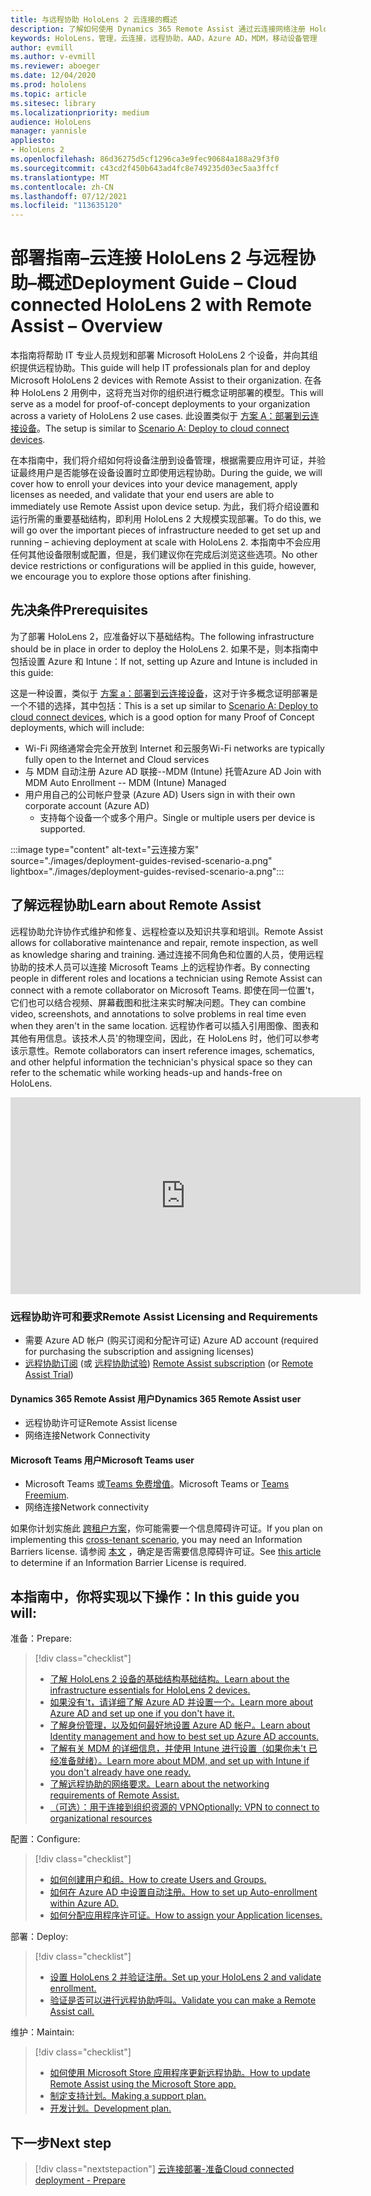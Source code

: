 ```yaml
---
title: 与远程协助 HoloLens 2 云连接的概述
description: 了解如何使用 Dynamics 365 Remote Assist 通过云连接网络注册 HoloLens 2 设备。
keywords: HoloLens，管理，云连接，远程协助，AAD，Azure AD，MDM，移动设备管理
author: evmill
ms.author: v-evmill
ms.reviewer: aboeger
ms.date: 12/04/2020
ms.prod: hololens
ms.topic: article
ms.sitesec: library
ms.localizationpriority: medium
audience: HoloLens
manager: yannisle
appliesto:
- HoloLens 2
ms.openlocfilehash: 86d36275d5cf1296ca3e9fec90684a188a29f3f0
ms.sourcegitcommit: c43cd2f450b643ad4fc8e749235d03ec5aa3ffcf
ms.translationtype: MT
ms.contentlocale: zh-CN
ms.lasthandoff: 07/12/2021
ms.locfileid: "113635120"
---
```

# <a name="deployment-guide--cloud-connected-hololens-2-with-remote-assist--overview"></a><span data-ttu-id="67919-104">部署指南–云连接 HoloLens 2 与远程协助–概述</span><span class="sxs-lookup"><span data-stu-id="67919-104">Deployment Guide – Cloud connected HoloLens 2 with Remote Assist – Overview</span></span>

<span data-ttu-id="67919-105">本指南将帮助 IT 专业人员规划和部署 Microsoft HoloLens 2 个设备，并向其组织提供远程协助。</span><span class="sxs-lookup"><span data-stu-id="67919-105">This guide will help IT professionals plan for and deploy Microsoft HoloLens 2 devices with Remote Assist to their organization.</span></span> <span data-ttu-id="67919-106">在各种 HoloLens 2 用例中，这将充当对你的组织进行概念证明部署的模型。</span><span class="sxs-lookup"><span data-stu-id="67919-106">This will serve as a model for proof-of-concept deployments to your organization across a variety of HoloLens 2 use cases.</span></span> <span data-ttu-id="67919-107">此设置类似于 [方案 A：部署到云连接设备](https://docs.microsoft.com/hololens/common-scenarios#scenario-a)。</span><span class="sxs-lookup"><span data-stu-id="67919-107">The setup is similar to [Scenario A: Deploy to cloud connect devices](https://docs.microsoft.com/hololens/common-scenarios#scenario-a).</span></span> 

<span data-ttu-id="67919-108">在本指南中，我们将介绍如何将设备注册到设备管理，根据需要应用许可证，并验证最终用户是否能够在设备设置时立即使用远程协助。</span><span class="sxs-lookup"><span data-stu-id="67919-108">During the guide, we will cover how to enroll your devices into your device management, apply licenses as needed, and validate that your end users are able to immediately use Remote Assist upon device setup.</span></span> <span data-ttu-id="67919-109">为此，我们将介绍设置和运行所需的重要基础结构，即利用 HoloLens 2 大规模实现部署。</span><span class="sxs-lookup"><span data-stu-id="67919-109">To do this, we will go over the important pieces of infrastructure needed to get set up and running – achieving deployment at scale with HoloLens 2.</span></span> <span data-ttu-id="67919-110">本指南中不会应用任何其他设备限制或配置，但是，我们建议你在完成后浏览这些选项。</span><span class="sxs-lookup"><span data-stu-id="67919-110">No other device restrictions or configurations will be applied in this guide, however, we encourage you to explore those options after finishing.</span></span>

## <a name="prerequisites"></a><span data-ttu-id="67919-111">先决条件</span><span class="sxs-lookup"><span data-stu-id="67919-111">Prerequisites</span></span>

<span data-ttu-id="67919-112">为了部署 HoloLens 2，应准备好以下基础结构。</span><span class="sxs-lookup"><span data-stu-id="67919-112">The following infrastructure should be in place in order to deploy the HoloLens 2.</span></span> <span data-ttu-id="67919-113">如果不是，则本指南中包括设置 Azure 和 Intune：</span><span class="sxs-lookup"><span data-stu-id="67919-113">If not, setting up Azure and Intune is included in this guide:</span></span>

<span data-ttu-id="67919-114">这是一种设置，类似于 [方案 a：部署到云连接设备](/hololens/common-scenarios#scenario-a)，这对于许多概念证明部署是一个不错的选择，其中包括：</span><span class="sxs-lookup"><span data-stu-id="67919-114">This is a set up similar to [Scenario A: Deploy to cloud connect devices](/hololens/common-scenarios#scenario-a), which is a good option for many Proof of Concept deployments, which will include:</span></span>

- <span data-ttu-id="67919-115">Wi-Fi 网络通常会完全开放到 Internet 和云服务</span><span class="sxs-lookup"><span data-stu-id="67919-115">Wi-Fi networks are typically fully open to the Internet and Cloud services</span></span>
- <span data-ttu-id="67919-116">与 MDM 自动注册 Azure AD 联接--MDM (Intune) 托管</span><span class="sxs-lookup"><span data-stu-id="67919-116">Azure AD Join with MDM Auto Enrollment -- MDM (Intune) Managed</span></span>
- <span data-ttu-id="67919-117">用户用自己的公司帐户登录 (Azure AD) </span><span class="sxs-lookup"><span data-stu-id="67919-117">Users sign in with their own corporate account (Azure AD)</span></span>
    - <span data-ttu-id="67919-118">支持每个设备一个或多个用户。</span><span class="sxs-lookup"><span data-stu-id="67919-118">Single or multiple users per device is supported.</span></span>

:::image type="content" alt-text="云连接方案" source="./images/deployment-guides-revised-scenario-a.png" lightbox="./images/deployment-guides-revised-scenario-a.png":::


## <a name="learn-about-remote-assist"></a><span data-ttu-id="67919-120">了解远程协助</span><span class="sxs-lookup"><span data-stu-id="67919-120">Learn about Remote Assist</span></span>

<span data-ttu-id="67919-121">远程协助允许协作式维护和修复、远程检查以及知识共享和培训。</span><span class="sxs-lookup"><span data-stu-id="67919-121">Remote Assist allows for collaborative maintenance and repair, remote inspection, as well as knowledge sharing and training.</span></span> <span data-ttu-id="67919-122">通过连接不同角色和位置的人员，使用远程协助的技术人员可以连接 Microsoft Teams 上的远程协作者。</span><span class="sxs-lookup"><span data-stu-id="67919-122">By connecting people in different roles and locations a technician using Remote Assist can connect with a remote collaborator on Microsoft Teams.</span></span> <span data-ttu-id="67919-123">即使在同一位置&#39;t，它们也可以结合视频、屏幕截图和批注来实时解决问题。</span><span class="sxs-lookup"><span data-stu-id="67919-123">They can combine video, screenshots, and annotations to solve problems in real time even when they aren&#39;t in the same location.</span></span> <span data-ttu-id="67919-124">远程协作者可以插入引用图像、图表和其他有用信息。该技术人员&#39;的物理空间，因此，在 HoloLens 时，他们可以参考该示意性。</span><span class="sxs-lookup"><span data-stu-id="67919-124">Remote collaborators can insert reference images, schematics, and other helpful information the technician&#39;s physical space so they can refer to the schematic while working heads-up and hands-free on HoloLens.</span></span>

<iframe width="560" height="315" src="https://www.youtube.com/embed/d3YT8j0yYl0" frameborder="0" allow="accelerometer; autoplay; clipboard-write; encrypted-media; gyroscope; picture-in-picture" allowfullscreen></iframe>

### <a name="remote-assist-licensing-and-requirements"></a><span data-ttu-id="67919-125">远程协助许可和要求</span><span class="sxs-lookup"><span data-stu-id="67919-125">Remote Assist Licensing and Requirements</span></span>

- <span data-ttu-id="67919-126">需要 Azure AD 帐户 (购买订阅和分配许可证) </span><span class="sxs-lookup"><span data-stu-id="67919-126">Azure AD account (required for purchasing the subscription and assigning licenses)</span></span>
- <span data-ttu-id="67919-127">[远程协助订阅](https://docs.microsoft.com/dynamics365/mixed-reality/remote-assist/buy-and-deploy-remote-assist) (或 [远程协助试验](https://docs.microsoft.com/dynamics365/mixed-reality/remote-assist/try-remote-assist)) </span><span class="sxs-lookup"><span data-stu-id="67919-127">[Remote Assist subscription](https://docs.microsoft.com/dynamics365/mixed-reality/remote-assist/buy-and-deploy-remote-assist) (or [Remote Assist Trial](https://docs.microsoft.com/dynamics365/mixed-reality/remote-assist/try-remote-assist))</span></span>
    
#### <a name="dynamics-365-remote-assist-user"></a><span data-ttu-id="67919-128">Dynamics 365 Remote Assist 用户</span><span class="sxs-lookup"><span data-stu-id="67919-128">Dynamics 365 Remote Assist user</span></span>

- <span data-ttu-id="67919-129">远程协助许可证</span><span class="sxs-lookup"><span data-stu-id="67919-129">Remote Assist license</span></span>
- <span data-ttu-id="67919-130">网络连接</span><span class="sxs-lookup"><span data-stu-id="67919-130">Network Connectivity</span></span>

#### <a name="microsoft-teams-user"></a><span data-ttu-id="67919-131">Microsoft Teams 用户</span><span class="sxs-lookup"><span data-stu-id="67919-131">Microsoft Teams user</span></span>

- <span data-ttu-id="67919-132">Microsoft Teams 或[Teams 免费增值](https://products.office.com/microsoft-teams/free)。</span><span class="sxs-lookup"><span data-stu-id="67919-132">Microsoft Teams or [Teams Freemium](https://products.office.com/microsoft-teams/free).</span></span>
- <span data-ttu-id="67919-133">网络连接</span><span class="sxs-lookup"><span data-stu-id="67919-133">Network connectivity</span></span>

<span data-ttu-id="67919-134">如果你计划实施此 [跨租户方案](https://docs.microsoft.com/dynamics365/mixed-reality/remote-assist/cross-tenant-overview#scenario-2-leasing-services-to-other-tenants)，你可能需要一个信息障碍许可证。</span><span class="sxs-lookup"><span data-stu-id="67919-134">If you plan on implementing this [cross-tenant scenario](https://docs.microsoft.com/dynamics365/mixed-reality/remote-assist/cross-tenant-overview#scenario-2-leasing-services-to-other-tenants), you may need an Information Barriers license.</span></span> <span data-ttu-id="67919-135">请参阅 [本文](https://docs.microsoft.com/dynamics365/mixed-reality/remote-assist/cross-tenant-licensing-implementation#step-1-determine-if-information-barriers-are-necessary) ，确定是否需要信息障碍许可证。</span><span class="sxs-lookup"><span data-stu-id="67919-135">See [this article](https://docs.microsoft.com/dynamics365/mixed-reality/remote-assist/cross-tenant-licensing-implementation#step-1-determine-if-information-barriers-are-necessary) to determine if an Information Barrier License is required.</span></span>

## <a name="in-this-guide-you-will"></a><span data-ttu-id="67919-136">本指南中，你将实现以下操作：</span><span class="sxs-lookup"><span data-stu-id="67919-136">In this guide you will:</span></span>

<span data-ttu-id="67919-137">准备：</span><span class="sxs-lookup"><span data-stu-id="67919-137">Prepare:</span></span>

> [!div class="checklist"]
> - [<span data-ttu-id="67919-138">了解 HoloLens 2 设备的基础结构基础结构。</span><span class="sxs-lookup"><span data-stu-id="67919-138">Learn about the infrastructure essentials for HoloLens 2 devices.</span></span>](hololens2-cloud-connected-prepare.md#infrastructure-essentials)
> - [<span data-ttu-id="67919-139">如果没有&#39;t，请详细了解 Azure AD 并设置一个。</span><span class="sxs-lookup"><span data-stu-id="67919-139">Learn more about Azure AD and set up one if you don&#39;t have it.</span></span>](hololens2-cloud-connected-prepare.md#azure-active-directory)
> - [<span data-ttu-id="67919-140">了解身份管理，以及如何最好地设置 Azure AD 帐户。</span><span class="sxs-lookup"><span data-stu-id="67919-140">Learn about Identity management and how to best set up Azure AD accounts.</span></span>](hololens2-cloud-connected-prepare.md#identity-management)
> - [<span data-ttu-id="67919-141">了解有关 MDM 的详细信息，并使用 Intune 进行设置（如果你未&#39;t 已经准备就绪）。</span><span class="sxs-lookup"><span data-stu-id="67919-141">Learn more about MDM, and set up with Intune if you don&#39;t already have one ready.</span></span>](hololens2-cloud-connected-prepare.md#mobile-device-management)
> - [<span data-ttu-id="67919-142">了解远程协助的网络要求。</span><span class="sxs-lookup"><span data-stu-id="67919-142">Learn about the networking requirements of Remote Assist.</span></span>](hololens2-cloud-connected-prepare.md#network)
> - [<span data-ttu-id="67919-143">（可选）：用于连接到组织资源的 VPN</span><span class="sxs-lookup"><span data-stu-id="67919-143">Optionally: VPN to connect to organizational resources</span></span>](hololens2-cloud-connected-prepare.md#optional-connect-your-hololens-to-vpn)

<span data-ttu-id="67919-144">配置：</span><span class="sxs-lookup"><span data-stu-id="67919-144">Configure:</span></span>

> [!div class="checklist"]
> - [<span data-ttu-id="67919-145">如何创建用户和组。</span><span class="sxs-lookup"><span data-stu-id="67919-145">How to create Users and Groups.</span></span>](hololens2-cloud-connected-configure.md#azure-users-and-groups)
> - [<span data-ttu-id="67919-146">如何在 Azure AD 中设置自动注册。</span><span class="sxs-lookup"><span data-stu-id="67919-146">How to set up Auto-enrollment within Azure AD.</span></span>](hololens2-cloud-connected-configure.md#auto-enrollment-on-hololens-2)
> - [<span data-ttu-id="67919-147">如何分配应用程序许可证。</span><span class="sxs-lookup"><span data-stu-id="67919-147">How to assign your Application licenses.</span></span>](hololens2-cloud-connected-configure.md#application-licenses)

<span data-ttu-id="67919-148">部署：</span><span class="sxs-lookup"><span data-stu-id="67919-148">Deploy:</span></span>

> [!div class="checklist"]
> - [<span data-ttu-id="67919-149">设置 HoloLens 2 并验证注册。</span><span class="sxs-lookup"><span data-stu-id="67919-149">Set up your HoloLens 2 and validate enrollment.</span></span>](hololens2-cloud-connected-deploy.md#enrollment-validation)
> - [<span data-ttu-id="67919-150">验证是否可以进行远程协助呼叫。</span><span class="sxs-lookup"><span data-stu-id="67919-150">Validate you can make a Remote Assist call.</span></span>](hololens2-cloud-connected-deploy.md#remote-assist-call-validation)

<span data-ttu-id="67919-151">维护：</span><span class="sxs-lookup"><span data-stu-id="67919-151">Maintain:</span></span>

> [!div class="checklist"]
> - [<span data-ttu-id="67919-152">如何使用 Microsoft Store 应用程序更新远程协助。</span><span class="sxs-lookup"><span data-stu-id="67919-152">How to update Remote Assist using the Microsoft Store app.</span></span>](hololens2-cloud-connected-maintain.md#updates)
> - [<span data-ttu-id="67919-153">制定支持计划。</span><span class="sxs-lookup"><span data-stu-id="67919-153">Making a support plan.</span></span>](hololens2-cloud-connected-maintain.md#support-plan)
> - [<span data-ttu-id="67919-154">开发计划。</span><span class="sxs-lookup"><span data-stu-id="67919-154">Development plan.</span></span>](hololens2-cloud-connected-maintain.md#development-plan)

## <a name="next-step"></a><span data-ttu-id="67919-155">下一步</span><span class="sxs-lookup"><span data-stu-id="67919-155">Next step</span></span>

> [!div class="nextstepaction"]
> [<span data-ttu-id="67919-156">云连接部署-准备</span><span class="sxs-lookup"><span data-stu-id="67919-156">Cloud connected deployment - Prepare</span></span>](hololens2-cloud-connected-prepare.md)

